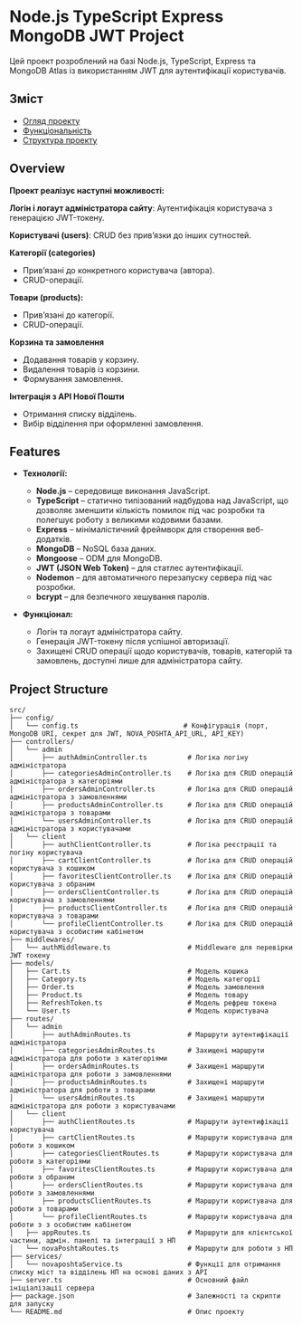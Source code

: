 # Node.js TypeScript Express MongoDB JWT Project

Цей проект розроблений на базі Node.js, TypeScript, Express та MongoDB Atlas із використанням JWT для аутентифікації користувачів.

## Зміст
- [Огляд проекту](#overview)
- [Функціональність](#features)
- [Структура проекту](#project-structure)

## Overview

**Проект реалізує наступні можливості:**

**Логін і логаут адміністратора сайту**: Аутентифікація користувача з генерацією JWT-токену.

**Користувачі (users)**: CRUD без прив’язки до інших сутностей.

  **Категорії (categories)**
*   Прив’язані до конкретного користувача (автора).
*   CRUD-операції.

  **Товари (products):**
*   Прив’язані до категорії.
*   CRUD-операції.

  **Корзина та замовлення**
*   Додавання товарів у корзину.
*   Видалення товарів із корзини.
*   Формування замовлення.

  **Інтеграція з API Нової Пошти**
*   Отримання списку відділень.
*   Вибір відділення при оформленні замовлення.

## Features

- **Технології:**
    - **Node.js** – середовище виконання JavaScript.
    - **TypeScript** – статично типізований надбудова над JavaScript, що дозволяє зменшити кількість помилок під час розробки та полегшує роботу з великими кодовими базами.
    - **Express** – мінімалістичний фреймворк для створення веб-додатків.
    - **MongoDB** – NoSQL база даних.
    - **Mongoose** – ODM для MongoDB.
    - **JWT (JSON Web Token)** – для статлес аутентифікації.
    - **Nodemon** – для автоматичного перезапуску сервера під час розробки.
    - **bcrypt** – для безпечного хешування паролів.

- **Функціонал:**
    - Логін та логаут адміністратора сайту.
    - Генерація JWT-токену після успішної авторизації.
    - Захищені CRUD операції щодо користувачів, товарів, категорій та замовлень, доступні лише для адміністратора сайту.

## Project Structure

```
src/
├── config/
│   └── config.ts                          # Конфігурація (порт, MongoDB URI, секрет для JWT, NOVA_POSHTA_API_URL, API_KEY)
├── controllers/
│   └── admin
│       ├── authAdminController.ts          # Логіка логіну адміністратора
│       ├── сategoriesAdminController.ts    # Логіка для CRUD операцій адміністратора з категоріями
│       ├── ordersAdminController.ts        # Логіка для CRUD операцій адміністратора з замовленнями
│       ├── productsAdminController.ts      # Логіка для CRUD операцій адміністратора з товарами
│       └── usersAdminController.ts         # Логіка для CRUD операцій адміністратора з користувачами
│   └── client
│       ├── authClientController.ts         # Логіка реєстрації та логіну користувача
│       ├── cartClientController.ts         # Логіка для CRUD операцій користувача з кошиком
│       ├── favoritesClientController.ts    # Логіка для CRUD операцій користувача з обраним
│       ├── ordersClientController.ts       # Логіка для CRUD операцій користувача з замовленнями
│       ├── productsClientController.ts     # Логіка для CRUD операцій користувача з товарами
│       └── profileClientController.ts      # Логіка для CRUD операцій користувача з особистим кабінетом
├── middlewares/
│   └── authMiddleware.ts                   # Middleware для перевірки JWT токену
├── models/
│   ├── Cart.ts                             # Модель кошика
│   ├── Category.ts                         # Модель категорії
│   ├── Order.ts                            # Модель замовлення
│   ├── Product.ts                          # Модель товару
│   ├── RefreshToken.ts                     # Модель рефреш токена
│   └── User.ts                             # Модель користувача
├── routes/
│   └── admin
│       ├── authAdminRoutes.ts              # Маршрути аутентифікації адміністратора
│       ├── categoriesAdminRoutes.ts        # Захищені маршрути адміністратора для роботи з категоріями
│       ├── ordersAdminRoutes.ts            # Захищені маршрути адміністратора для роботи з замовленнями
│       ├── productsAdminRoutes.ts          # Захищені маршрути адміністратора для роботи з товарами
│       └── usersAdminRoutes.ts             # Захищені маршрути адміністратора для роботи з користувачами
│   └── client
│       ├── authClientRoutes.ts             # Маршрути аутентифікації користувача
│       ├── cartClientRoutes.ts             # Маршрути користувача для роботи з кошиком
│       ├── categoriesClientRoutes.ts       # Маршрути користувача для роботи з категоріями
│       ├── favoritesClientRoutes.ts        # Маршрути користувача для роботи з обраним
│       ├── ordersClientRoutes.ts           # Маршрути користувача для роботи з замовленнями
│       ├── productsClientRoutes.ts         # Маршрути користувача для роботи з товарами
│       └── profileClientRoutes.ts          # Маршрути користувача для роботи з з особистим кабінетом
│   ├── appRoutes.ts                        # Маршрути для клієнтської частини, адмін. панелі та інтеграції з НП
│   └── novaPoshtaRoutes.ts                 # Маршрути для роботи з НП
├── services/
│   └── novaposhtaService.ts                # Функції для отримання списку міст та відділень НП на основі даних з API
├── server.ts                               # Основний файл ініціалізації сервера
├── package.json                            # Залежності та скрипти для запуску
└── README.md                               # Опис проекту
```